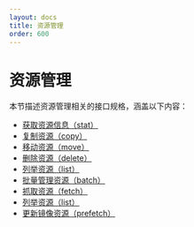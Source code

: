 ```yaml
---
layout: docs
title: 资源管理
order: 600
---
```


<a id="rs"></a>
# 资源管理

本节描述资源管理相关的接口规格，涵盖以下内容：  

* [获取资源信息（stat）][statHref]
* [复制资源（copy）][copyHref]
* [移动资源（move）][moveHref]
* [删除资源（delete）][deleteHref]
* [列举资源（list）][listHref]
* [批量管理资源（batch）][batchHref]
* [抓取资源（fetch）][fetchHref]
* [列举资源（list）][listHref]
* [更新镜像资源（prefetch）][prefetchHref]

[statHref]:     stat.html   "获取资源信息"
[copyHref]:     copy.html   "复制资源"
[moveHref]:     move.html   "移动资源"
[deleteHref]:   delete.html "删除资源"
[listHref]:   	list.html   "列举资源"
[batchHref]:    batch.html  "批量管理资源"

[fetchHref]:    fetch.html  "批量管理资源"
[listHref]:     list.html   "列举资源"
[prefetchHref]: prefetch.html  "批量管理资源"

